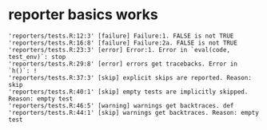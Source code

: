 # reporter basics works

    'reporters/tests.R:12:3' [failure] Failure:1. FALSE is not TRUE
    'reporters/tests.R:16:8' [failure] Failure:2a. FALSE is not TRUE
    'reporters/tests.R:23:3' [error] Error:1. Error in `eval(code, test_env)`: stop
    'reporters/tests.R:29:8' [error] errors get tracebacks. Error in `h()`: !
    'reporters/tests.R:37:3' [skip] explicit skips are reported. Reason: skip
    'reporters/tests.R:40:1' [skip] empty tests are implicitly skipped. Reason: empty test
    'reporters/tests.R:46:5' [warning] warnings get backtraces. def
    'reporters/tests.R:44:1' [skip] warnings get backtraces. Reason: empty test

